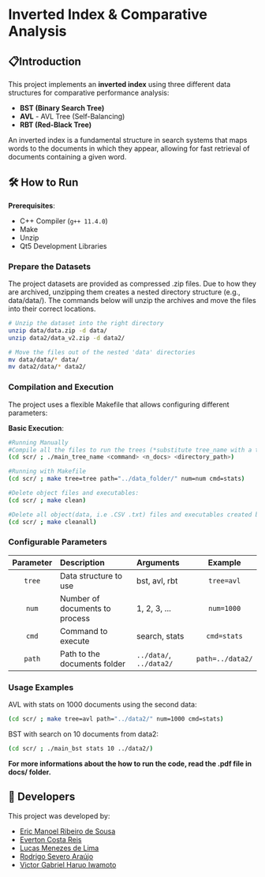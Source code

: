 # Inverted Index & Comparative Analysis

## 📋Introduction
This project implements an **inverted index** using three different data structures for comparative performance analysis:

- **BST (Binary Search Tree)**
- **AVL** - AVL Tree (Self-Balancing)
- **RBT (Red-Black Tree)**

An inverted index is a fundamental structure in search systems that maps words to the documents in which they appear, allowing for fast retrieval of documents containing a given word.

## 🛠️ How to Run
**Prerequisites**:
- C++ Compiler (`g++ 11.4.0`)
- Make
- Unzip
- Qt5 Development Libraries

### Prepare the Datasets

The project datasets are provided as compressed .zip files. Due to how they are archived, unzipping them creates a nested directory structure (e.g., data/data/). The commands below will unzip the archives and move the files into their correct locations.


```bash
# Unzip the dataset into the right directory
unzip data/data.zip -d data/
unzip data2/data_v2.zip -d data2/

# Move the files out of the nested 'data' directories
mv data/data/* data/
mv data2/data/* data2/
```

### Compilation and Execution
The project uses a flexible Makefile that allows configuring different parameters:

**Basic Execution**:
```bash
#Running Manually
#Compile all the files to run the trees (*substitute tree_name with a tree name):
(cd scr/ ; ./main_tree_name <command> <n_docs> <directory_path>)

#Running with Makefile
(cd scr/ ; make tree=tree path="../data_folder/" num=num cmd=stats)

#Delete object files and executables: 
(cd scr/ ; make clean)

#Delete all object(data, i.e .CSV .txt) files and executables created by the code.
(cd scr/ ; make cleanall)

```


### Configurable Parameters

| Parameter | Description | Arguments | Example |
| :---: | :--- | :--- | :---: |
| `tree` | Data structure to use | bst, avl, rbt | `tree=avl` |
| `num` | Number of documents to process | 1, 2, 3, ... | `num=1000` |
| `cmd` | Command to execute | search, stats | `cmd=stats` |
| `path` | Path to the documents folder | `../data/`, `../data2/` | `path=../data2/` |

### Usage Examples

AVL with stats on 1000 documents using the second data:
```bash
(cd scr/ ; make tree=avl path="../data2/" num=1000 cmd=stats)
```

BST with search on 10 documents from data2:
```bash
(cd scr/ ; ./main_bst stats 10 ../data2/)
```

**For more informations about the how to run the code, read the .pdf file in docs/ folder.**


## 👥 Developers
This project was developed by:

- [Eric Manoel Ribeiro de Sousa](https://github.com/derik713)
- [Everton Costa Reis](https://github.com/Everton-Reis)
- [Lucas Menezes de Lima](https://github.com/MenezesLima)
- [Rodrigo Severo Araújo](https://github.com/rodrisevero)
- [Victor Gabriel Haruo Iwamoto](https://github.com/VictorGHaruo)
